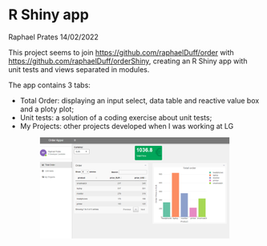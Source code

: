 R Shiny app
================
Raphael Prates
14/02/2022

This project seems to join <https://github.com/raphaelDuff/order> with
<https://github.com/raphaelDuff/orderShiny>, creating an R Shiny app
with unit tests and views separated in modules.

The app contains 3 tabs:

-   Total Order: displaying an input select, data table and reactive
    value box and a ploty plot;
-   Unit tests: a solution of a coding exercise about unit tests;
-   My Projects: other projects developed when I was working at LG

<img src="images/shiny_readme.PNG" width="75%" style="display: block; margin: auto;" />
